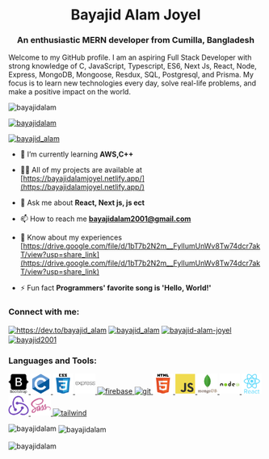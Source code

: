 <h1 align="center">Bayajid Alam Joyel</h1>
<h3 align='center'>An enthusiastic MERN developer from Cumilla, Bangladesh</h3>
<p align='left'>Welcome to my GitHub profile. I am an aspiring Full Stack Developer with strong knowledge of C, JavaScript, Typescript, ES6, Next Js, React, Node, Express, MongoDB, Mongoose, Resdux, SQL, Postgresql, and Prisma. My focus is to learn new technologies every day, solve real-life problems, and make a positive impact on the world.




<p align="left"> <img src="https://komarev.com/ghpvc/?username=bayajidalam&label=Profile%20views&color=0e75b6&style=flat" alt="bayajidalam" /> </p>

<p align="left"> <a href="https://github.com/ryo-ma/github-profile-trophy"><img src="https://github-profile-trophy.vercel.app/?username=bayajidalam" alt="bayajidalam" /></a> </p>

<p align="left"> <a href="https://twitter.com/bayajid_alam" target="blank"><img src="https://img.shields.io/twitter/follow/bayajid_alam?logo=twitter&style=for-the-badge" alt="bayajid_alam" /></a> </p>

- 🌱 I’m currently learning **AWS,C++**

- 👨‍💻 All of my projects are available at [https://bayajidalamjoyel.netlify.app/](https://bayajidalamjoyel.netlify.app/)

- 💬 Ask me about **React, Next js, js ect**

- 📫 How to reach me **bayajidalam2001@gmail.com**

- 📄 Know about my experiences [https://drive.google.com/file/d/1bT7b2N2m__FylIumUnWv8Tw74dcr7akT/view?usp=share_link](https://drive.google.com/file/d/1bT7b2N2m__FylIumUnWv8Tw74dcr7akT/view?usp=share_link)

- ⚡ Fun fact **Programmers' favorite song is 'Hello, World!'**

<h3 align="left">Connect with me:</h3>
<p align="left">
<a href="https://dev.to/bayajid_alam" target="blank"><img align="center" src="https://raw.githubusercontent.com/rahuldkjain/github-profile-readme-generator/master/src/images/icons/Social/devto.svg" alt="https://dev.to/bayajid_alam" height="30" width="40" /></a>
<a href="https://twitter.com/bayajid_alam" target="blank"><img align="center" src="https://raw.githubusercontent.com/rahuldkjain/github-profile-readme-generator/master/src/images/icons/Social/twitter.svg" alt="bayajid_alam" height="30" width="40" /></a>
<a href="https://linkedin.com/in/bayajid-alam-joyel" target="blank"><img align="center" src="https://raw.githubusercontent.com/rahuldkjain/github-profile-readme-generator/master/src/images/icons/Social/linked-in-alt.svg" alt="bayajid-alam-joyel" height="30" width="40" /></a>
<a href="https://fb.com/bayajid2001" target="blank"><img align="center" src="https://raw.githubusercontent.com/rahuldkjain/github-profile-readme-generator/master/src/images/icons/Social/facebook.svg" alt="bayajid2001" height="30" width="40" /></a>
</p>

<h3 align="left">Languages and Tools:</h3>
<p align="left"> <a href="https://getbootstrap.com" target="_blank" rel="noreferrer"> <img src="https://raw.githubusercontent.com/devicons/devicon/master/icons/bootstrap/bootstrap-plain-wordmark.svg" alt="bootstrap" width="40" height="40"/> </a> <a href="https://www.cprogramming.com/" target="_blank" rel="noreferrer"> <img src="https://raw.githubusercontent.com/devicons/devicon/master/icons/c/c-original.svg" alt="c" width="40" height="40"/> </a> <a href="https://www.w3schools.com/css/" target="_blank" rel="noreferrer"> <img src="https://raw.githubusercontent.com/devicons/devicon/master/icons/css3/css3-original-wordmark.svg" alt="css3" width="40" height="40"/> </a> <a href="https://expressjs.com" target="_blank" rel="noreferrer"> <img src="https://raw.githubusercontent.com/devicons/devicon/master/icons/express/express-original-wordmark.svg" alt="express" width="40" height="40"/> </a> <a href="https://firebase.google.com/" target="_blank" rel="noreferrer"> <img src="https://www.vectorlogo.zone/logos/firebase/firebase-icon.svg" alt="firebase" width="40" height="40"/> </a> <a href="https://git-scm.com/" target="_blank" rel="noreferrer"> <img src="https://www.vectorlogo.zone/logos/git-scm/git-scm-icon.svg" alt="git" width="40" height="40"/> </a> <a href="https://www.w3.org/html/" target="_blank" rel="noreferrer"> <img src="https://raw.githubusercontent.com/devicons/devicon/master/icons/html5/html5-original-wordmark.svg" alt="html5" width="40" height="40"/> </a> <a href="https://developer.mozilla.org/en-US/docs/Web/JavaScript" target="_blank" rel="noreferrer"> <img src="https://raw.githubusercontent.com/devicons/devicon/master/icons/javascript/javascript-original.svg" alt="javascript" width="40" height="40"/> </a> <a href="https://www.mongodb.com/" target="_blank" rel="noreferrer"> <img src="https://raw.githubusercontent.com/devicons/devicon/master/icons/mongodb/mongodb-original-wordmark.svg" alt="mongodb" width="40" height="40"/> </a> <a href="https://nodejs.org" target="_blank" rel="noreferrer"> <img src="https://raw.githubusercontent.com/devicons/devicon/master/icons/nodejs/nodejs-original-wordmark.svg" alt="nodejs" width="40" height="40"/> </a> <a href="https://reactjs.org/" target="_blank" rel="noreferrer"> <img src="https://raw.githubusercontent.com/devicons/devicon/master/icons/react/react-original-wordmark.svg" alt="react" width="40" height="40"/> </a> <a href="https://redux.js.org" target="_blank" rel="noreferrer"> <img src="https://raw.githubusercontent.com/devicons/devicon/master/icons/redux/redux-original.svg" alt="redux" width="40" height="40"/> </a> <a href="https://sass-lang.com" target="_blank" rel="noreferrer"> <img src="https://raw.githubusercontent.com/devicons/devicon/master/icons/sass/sass-original.svg" alt="sass" width="40" height="40"/> </a> <a href="https://tailwindcss.com/" target="_blank" rel="noreferrer"> <img src="https://www.vectorlogo.zone/logos/tailwindcss/tailwindcss-icon.svg" alt="tailwind" width="40" height="40"/> </a> </p>

<p><img align="left" src="https://github-readme-stats.vercel.app/api/top-langs?username=bayajidalam&show_icons=true&locale=en&layout=compact" alt="bayajidalam" /></p>

<p>&nbsp;<img align="center" src="https://github-readme-stats.vercel.app/api?username=bayajidalam&show_icons=true&locale=en" alt="bayajidalam" /></p>

<p><img align="center" src="https://github-readme-streak-stats.herokuapp.com/?user=bayajidalam&" alt="bayajidalam" /></p>
